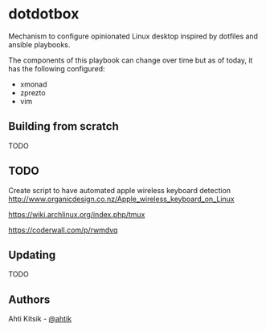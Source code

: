 dotdotbox
=========

Mechanism to configure opinionated Linux desktop inspired by dotfiles and ansible playbooks.

The components of this playbook can change over time but as of today, it has the following configured:

 * xmonad
 * zprezto
 * vim

Building from scratch
---------------------
TODO

TODO
----
Create script to have automated apple wireless keyboard detection
http://www.organicdesign.co.nz/Apple_wireless_keyboard_on_Linux

https://wiki.archlinux.org/index.php/tmux

https://coderwall.com/p/rwmdvq

Updating
--------
TODO

Authors
--------
Ahti Kitsik - [@ahtik](http://twitter.com/ahtik)
